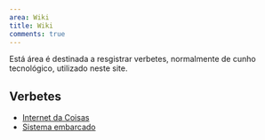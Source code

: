```yaml
---
area: Wiki
title: Wiki
comments: true
---
```


Está área é destinada a resgistrar verbetes, normalmente de cunho tecnológico, utilizado neste site.

## Verbetes

* [Internet da Coisas](internet_das_coisas.md)
* [Sistema embarcado](sistema_embarcado.md)
